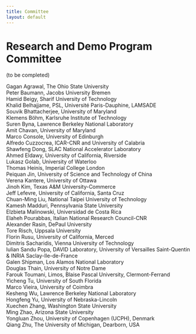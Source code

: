 ```yaml
---
title: Committee
layout: default
---
```



# Research and Demo Program Committee

(to be completed)

Gagan Agrawal, The Ohio State University   
Peter Baumann, Jacobs University Bremen   
Hamid Beigy, Sharif University of Technology   
Khalid Belhajjame, PSL, Université Paris-Dauphine, LAMSADE   
Souvik Bhattacherjee, University of Maryland   
Klemens Böhm, Karlsruhe Institute of Technology   
Suren Byna, Lawrence Berkeley National Laboratory  
Amit Chavan, University of Maryland   
Marco Console, University of Edinburgh   
Alfredo Cuzzocrea, ICAR-CNR and University of Calabria   
Shawfeng Dong, SLAC National Accelerator Laboratory   
Ahmed Eldawy, University of California, Riverside   
Lukasz Golab, University of Waterloo   
Thomas Heinis, Imperial College London   
Peiquan Jin, University of Science and Technology of China   
Verena Kantere, University of Ottawa   
Jinoh Kim, Texas A&M University-Commerce   
Jeff Lefevre, University of California, Santa Cruz   
Chuan-Ming Liu, National Taipei University of Technology   
Kamesh Madduri, Pennsylvania State University  
Elzbieta Malinowski, Universidad de Costa Rica   
Elaheh Pourabbas, Italian National Research Council-CNR   
Alexander Rasin, DePaul University   
Tore Risch, Uppsala University   
Florin Rusu, University of California, Merced   
Dimitris Sacharidis, Vienna University of Technology   
Iulian Sandu Popa, DAVID Laboratory, University of Versailles Saint-Quentin & INRIA Saclay-Ile-de-France   
Galen Shipman, Los Alamos National Laboratory   
Douglas Thain, University of Notre Dame   
Farouk Toumani, Limos, Blaise Pascal University, Clermont-Ferrand   
Yicheng Tu, University of South Florida   
Marco Vieira, University of Coimbra   
Kesheng Wu, Lawrence Berkeley National Laboratory   
Hongfeng Yu, University of Nebraska-Lincoln   
Xuechen Zhang, Washington State University   
Ming Zhao, Arizona State University   
Yongluan Zhou, University of Copenhagen (UCPH), Denmark  
Qiang Zhu, The University of Michigan, Dearborn, USA  


